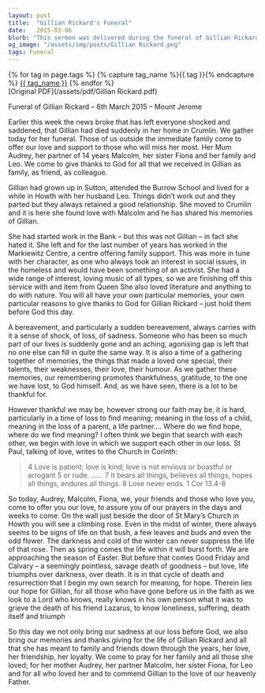 ```yaml
---
layout: post
title:  "Gillian Rickard's Funeral"
date:   2015-03-06
blurb: "This sermon was delivered during the funeral of Gillian Rickard on 6th March 2015. It reflects on Gillian's life, her interests, and her work, acknowledging her contributions to social issues and her love for nature and literature. The sermon also addresses the shock and sadness of sudden bereavement, offering words of hope and comfort."
og_image: "/assets/img/posts/Gillian Rickard.png"
tags: Funeral
---    
```

<div class="tag-pills">
  {% for tag in page.tags %}
    {% capture tag_name %}{{ tag }}{% endcapture %}
    <a href="{{ site.baseurl }}/tag/{{ tag_name | slugify }}" class="tag-pill">{{ tag_name }}</a>
  {% endfor %}
</div>
[Original PDF](/assets/pdf/Gillian Rickard.pdf)

Funeral of Gillian Rickard – 6th March 2015 – Mount Jerome

Earlier this week the news broke that has left everyone shocked and saddened, that Gillian had died suddenly in her home in Crumlin. We gather today for her funeral. Those of us outside the immediate family come to offer our love and support to those who will miss her most. Her Mum Audrey, her partner of 14 years Malcolm, her sister Fiona and her family and Leo. We come to give thanks to God for all that we received in Gillian as family, as friend, as colleague.

Gillian had grown up in Sutton, attended the Burrow School and lived for a while in Howth with her husband Leo. Things didn’t work out and they parted but they always retained a good relationship. She moved to Crumlin and it is here she found love with Malcolm and he has shared his memories of Gillian.

She had started work in the Bank – but this was not Gillian – in fact she hated it. She left and for the last number of years has worked in the Markiewitz Centre, a centre offering family support. This was more in tune with her character, as one who always took an interest in social issues, in the homeless and would have been something of an activist. She had a wide range of interest, loving music of all types, so we are finishing off this service with and item from Queen She also loved literature and anything to do with nature. You will all have your own particular memories, your own particular reasons to give thanks to God for Gillian Rickard – just hold them before God this day.

A bereavement, and particularly a sudden bereavement, always carries with it a sense of shock, of loss, of sadness. Someone who has been so much part of our lives is suddenly gone and an aching, agonising gap is left that no one else can fill in quite the same way. It is also a time of a gathering together of memories, the things that made a loved one special, their talents, their weaknesses, their love, their humour. As we gather these memories, our remembering promotes thankfulness, gratitude, to the one we have lost, to God himself. And, as we have seen, there is a lot to be thankful for.

However thankful we may be, however strong our faith may be, it is hard, particularly in a time of loss to find meaning; meaning in the loss of a child, meaning in the loss of a parent, a life partner…. Where do we find hope, where do we find meaning? I often think we begin that search with each other, we begin with love in which we support each other in our loss. St Paul, talking of love, writes to the Church in Corinth:

> 4 Love is patient; love is kind; love is not envious or boastful or arrogant 5 or rude. …… 7 It bears all things, believes all things, hopes all things, endures all things. 8 Love never ends.
> 1 Cor 13.4-8

So today, Audrey, Malcolm, Fiona, we, your friends and those who love you, come to offer you our love, to assure you of our prayers in the days and weeks to come. On the wall just beside the door of St Mary’s Church in Howth you will see a climbing rose. Even in the midst of winter, there always seems to be signs of life on that bush, a few leaves and buds and even the odd flower. The darkness and cold of the winter can never suppress the life of that rose. Then as spring comes the life within it will burst forth. We are approaching the season of Easter. But before that comes Good Friday and Calvary – a seemingly pointless, savage death of goodness – but love, life triumphs over darkness, over death. It is in that cycle of death and resurrection that I begin my own search for meaning, for hope. Therein lies our hope for Gillian, for all those who have gone before us in the faith as we look to a Lord who knows, really knows in his own person what it was to grieve the death of his friend Lazarus, to know loneliness, suffering, death itself and triumph

So this day we not only bring our sadness at our loss before God, we also bring our memories and thanks giving for the life of Gillian Rickard and all that she has meant to family and friends down through the years, her love, her friendship, her loyalty. We come to pray for her family and all those she loved; for her mother Audrey, her partner Malcolm, her sister Fiona, for Leo and for all who loved her and to commend Gillian to the love of our heavenly Father.
